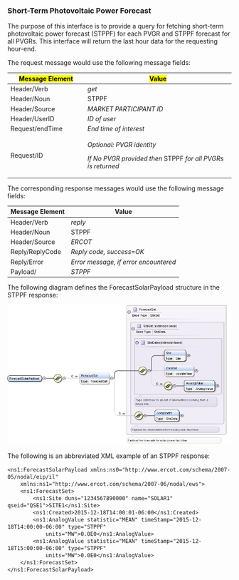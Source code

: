 ### Short-Term Photovoltaic Power Forecast

The purpose of this interface is to provide a query for fetching
short-term photovoltaic power forecast (STPPF) for each PVGR and STPPF
forecast for all PVGRs. This interface will return the last hour data
for the requesting hour-end.

The request message would use the following message fields:

<table>
<colgroup>
<col style="width: 34%" />
<col style="width: 65%" />
</colgroup>
<thead>
<tr class="header">
<th><mark>Message Element</mark></th>
<th><mark>Value</mark></th>
</tr>
</thead>
<tbody>
<tr class="odd">
<td>Header/Verb</td>
<td><em>get</em></td>
</tr>
<tr class="even">
<td>Header/Noun</td>
<td>STPPF</td>
</tr>
<tr class="odd">
<td>Header/Source</td>
<td><em>MARKET PARTICIPANT ID</em></td>
</tr>
<tr class="even">
<td>Header/UserID</td>
<td><em>ID of user</em></td>
</tr>
<tr class="odd">
<td>Request/endTime</td>
<td><em>End time of interest</em></td>
</tr>
<tr class="even">
<td>Request/ID</td>
<td><p><em>Optional: PVGR identity</em></p>
<p><em>If No PVGR provided then</em> STPPF <em>for all PVGRs is
returned</em></p></td>
</tr>
</tbody>
</table>

The corresponding response messages would use the following message
fields:

| <span class="mark">Message Element</span> | <span class="mark">Value</span>       |
|-------------------------------------------|---------------------------------------|
| Header/Verb                               | *reply*                               |
| Header/Noun                               | STPPF                                 |
| Header/Source                             | *ERCOT*                               |
| Reply/ReplyCode                           | *Reply code, success=OK*              |
| Reply/Error                               | *Error message, if error encountered* |
| Payload/                                  | *STPPF*                               |

The following diagram defines the ForecastSolarPayload structure in
the STPPF response:

![ForecastSolarPayload Structure](../Images/ForecastSolarPayload_Structure.jpeg)

The following is an abbreviated XML example of an STPPF response:

~~~
<ns1:ForecastSolarPayload xmlns:ns0="http://www.ercot.com/schema/2007-05/nodal/eip/il"
    xmlns:ns1="http://www.ercot.com/schema/2007-06/nodal/ews">
    <ns1:ForecastSet>
        <ns1:Site duns="1234567890000" name="SOLAR1" qseid="QSE1">SITE1</ns1:Site>
        <ns1:Created>2015-12-18T14:00:01-06:00</ns1:Created>
        <ns1:AnalogValue statistic="MEAN" timeStamp="2015-12-18T14:00:00-06:00" type="STPPF"
            units="MW">0.0E0</ns1:AnalogValue>
        <ns1:AnalogValue statistic="MEAN" timeStamp="2015-12-18T15:00:00-06:00" type="STPPF"
            units="MW">0.0E0</ns1:AnalogValue>
    </ns1:ForecastSet>
</ns1:ForecastSolarPayload>
~~~

